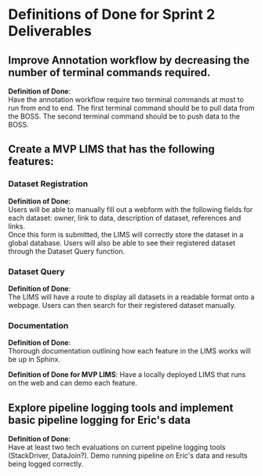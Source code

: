 # Definitions of Done for Sprint 2 Deliverables  

## Improve Annotation workflow by decreasing the number of terminal commands required.  
**Definition of Done**:  
Have the annotation workflow require two terminal commands at most to run from end to end. The first terminal command should be to pull data from the BOSS. The second terminal command should be to push data to the BOSS.  

## Create a MVP LIMS that has the following features:  

### Dataset Registration  
**Definition of Done**:  
Users will be able to manually fill out a webform with the following fields for each dataset: owner, link to data, description of dataset, references and links.  
Once this form is submitted, the LIMS will correctly store the dataset in a global database. Users will also be able to see their registered dataset through the Dataset Query function.  

### Dataset Query  
**Definition of Done**:  
The LIMS will have a route to display all datasets in a readable format onto a webpage. Users can then search for their registered dataset manually.  

### Documentation  
**Definition of Done**:  
Thorough documentation outlining how each feature in the LIMS works will be up in Sphinx.   

**Definition of Done for MVP LIMS**: Have a locally deployed LIMS that runs on the web and can demo each feature.

## Explore pipeline logging tools and implement basic pipeline logging for Eric's data    
**Definition of Done**:  
Have at least two tech evaluations on current pipeline logging tools (StackDriver, DataJoin?). Demo running pipeline on Eric's data and results being logged correctly.
